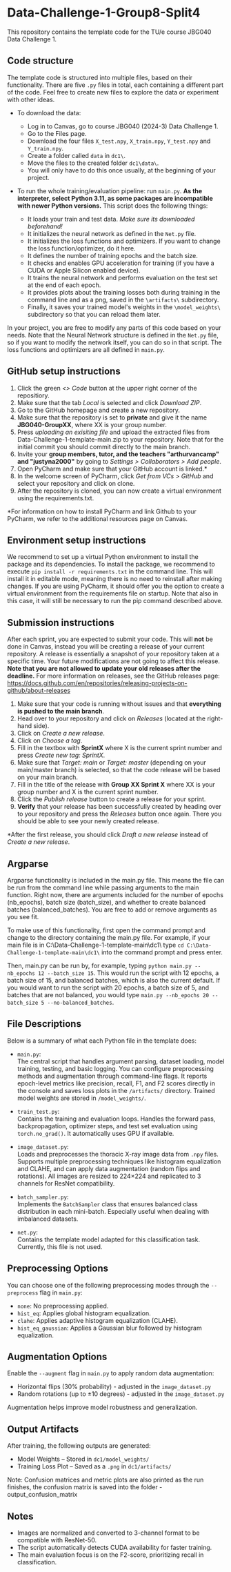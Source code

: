 # Data-Challenge-1-Group8-Split4
This repository contains the template code for the TU/e course JBG040 Data Challenge 1.

## Code structure
The template code is structured into multiple files, based on their functionality. 
There are five `.py` files in total, each containing a different part of the code. 
Feel free to create new files to explore the data or experiment with other ideas.

- To download the data: 
  - Log in to Canvas, go to course JBG040 (2024-3) Data Challenge 1.
  - Go to the Files page. 
  - Download the four files `X_test.npy`, `X_train.npy`, `Y_test.npy` and `Y_train.npy`.
  - Create a folder called `data` in `dc1\`.
  - Move the files to the created folder `dc1\data\`.
  - You will only have to do this once usually, at the beginning of your project.

- To run the whole training/evaluation pipeline: run `main.py`. **As the interpreter, select Python 3.11, as some packages are incompatible with newer Python versions.**
This script does the following things:
    - It loads your train and test data. _Make sure its downloaded beforehand!_
    - It initializes the neural network as defined in the `Net.py` file.
    - It initializes the loss functions and optimizers. If you want to change the loss function/optimizer, do it here.
    - It defines the number of training epochs and the batch size.
    - It checks and enables GPU acceleration for training (if you have a CUDA or Apple Silicon enabled device).
    - It trains the neural network and performs evaluation on the test set at the end of each epoch.
    - It provides plots about the training losses both during training in the command line and as a png, saved in the `\artifacts\` subdirectory.
    - Finally, it saves your trained model's weights in the `\model_weights\` subdirectory so that you can reload them later.

In your project, you are free to modify any parts of this code based on your needs. 
Note that the Neural Network structure is defined in the `Net.py` file, so if you want to modify the network itself, you can do so in that script.
The loss functions and optimizers are all defined in `main.py`.

## GitHub setup instructions
1. Click the green *<> Code* button at the upper right corner of the repositiory.
2. Make sure that the tab *Local* is selected and click *Download ZIP*.
3. Go to the GitHub homepage and create a new repository.
4. Make sure that the repository is set to **private** and give it the name **JBG040-GroupXX**, where XX is your group number.
5. Press *uploading an exisiting file* and upload the extracted files from Data-Challenge-1-template-main.zip to your repository. Note that for the initial commit you should commit directly to the main branch.
6. Invite your **group members, tutor, and the teachers "arthurvancamp" and "justyna2000"** by going to *Settings > Collaborators > Add people*.
7. Open PyCharm and make sure that your GitHub account is linked.*
8. In the welcome screen of PyCharm, click *Get from VCs > GitHub* and select your repository and click on clone.
9. After the repository is cloned, you can now create a virtual environment using the requirements.txt.

*For information on how to install PyCharm and link Github to your PyCharm, we refer to the additional resources page on Canvas.

## Environment setup instructions
We recommend to set up a virtual Python environment to install the package and its dependencies. To install the package, we recommend to execute `pip install -r requirements.txt` in the command line. This will install it in editable mode, meaning there is no need to reinstall after making changes. If you are using PyCharm, it should offer you the option to create a virtual environment from the requirements file on startup. Note that also in this case, it will still be necessary to run the pip command described above.

## Submission instructions
After each sprint, you are expected to submit your code. This will **not** be done in Canvas, instead you will be creating a release of your current repository. 
A release is essentially a snapshot of your repository taken at a specific time. 
Your future modifications are not going to affect this release.
**Note that you are not allowed to update your old releases after the deadline.**
For more information on releases, see the GitHub releases page: https://docs.github.com/en/repositories/releasing-projects-on-github/about-releases

1. Make sure that your code is running without issues and that **everything is pushed to the main branch**.
2. Head over to your repository and click on *Releases* (located at the right-hand side).
3. Click on *Create a new release*.
4. Click on *Choose a tag*.
5. Fill in the textbox with **SprintX** where X is the current sprint number and press *Create new tag: SprintX*.
6. Make sure that *Target: main* or *Target: master* (depending on your main/master branch) is selected, so that the code release will be based on your main branch.
7. Fill in the title of the release with **Group XX Sprint X** where XX is your group number and X is the current sprint number.
8. Click the *Publish release* button to create a release for your sprint.
9. **Verify** that your release has been successfully created by heading over to your repository and press the *Releases* button once again. There you should be able to see your newly created release.

*After the first release, you should click *Draft a new release* instead of *Create a new release*.

## Argparse
Argparse functionality is included in the main.py file. This means the file can be run from the command line while passing arguments to the main function. Right now, there are arguments included for the number of epochs (nb_epochs), batch size (batch_size), and whether to create balanced batches (balanced_batches). You are free to add or remove arguments as you see fit.

To make use of this functionality, first open the command prompt and change to the directory containing the main.py file.
For example, if your main file is in C:\Data-Challenge-1-template-main\dc1\ 
type `cd C:\Data-Challenge-1-template-main\dc1\` into the command prompt and press enter.

Then, main.py can be run by, for example, typing `python main.py --nb_epochs 12 --batch_size 15`.
This would run the script with 12 epochs, a batch size of 15, and balanced batches, which is also the current default.
If you would want to run the script with 20 epochs, a batch size of 5, and batches that are not balanced, 
you would type `main.py --nb_epochs 20 --batch_size 5 --no-balanced_batches`.

## File Descriptions

Below is a summary of what each Python file in the template does:

- `main.py`:  
  The central script that handles argument parsing, dataset loading, model training, testing, and basic logging. You can configure preprocessing methods and augmentation through command-line flags. It reports epoch-level metrics like precision, recall, F1, and F2 scores directly in the console and saves loss plots in the `/artifacts/` directory. Trained model weights are stored in `/model_weights/`.

- `train_test.py`:  
  Contains the training and evaluation loops. Handles the forward pass, backpropagation, optimizer steps, and test set evaluation using `torch.no_grad()`. It automatically uses GPU if available.

- `image_dataset.py`:  
  Loads and preprocesses the thoracic X-ray image data from `.npy` files. Supports multiple preprocessing techniques like histogram equalization and CLAHE, and can apply data augmentation (random flips and rotations). All images are resized to 224×224 and replicated to 3 channels for ResNet compatibility.

- `batch_sampler.py`:  
  Implements the `BatchSampler` class that ensures balanced class distribution in each mini-batch. Especially useful when dealing with imbalanced datasets.

- `net.py`:  
  Contains the template model adapted for this classification task. Currently, this file is not used.

## Preprocessing Options

You can choose one of the following preprocessing modes through the `--preprocess` flag in `main.py`:

- `none`: No preprocessing applied.
- `hist_eq`: Applies global histogram equalization.
- `clahe`: Applies adaptive histogram equalization (CLAHE).
- `hist_eq_gaussian`: Applies a Gaussian blur followed by histogram equalization.

## Augmentation Options

Enable the `--augment` flag in `main.py` to apply random data augmentation:

- Horizontal flips (30% probability)   - adjusted in the `image_dataset.py`
- Random rotations (up to ±10 degrees)   - adjusted in the `image_dataset.py`

Augmentation helps improve model robustness and generalization.

## Output Artifacts

After training, the following outputs are generated:

- Model Weights – Stored in `dc1/model_weights/`
- Training Loss Plot – Saved as a `.png` in `dc1/artifacts/`

Note: Confusion matrices and metric plots are also printed as the run finishes, the confusion matrix is saved into the folder - output_confusion_matrix

## Notes

- Images are normalized and converted to 3-channel format to be compatible with ResNet-50.
- The script automatically detects CUDA availability for faster training.
- The main evaluation focus is on the F2-score, prioritizing recall in classification.